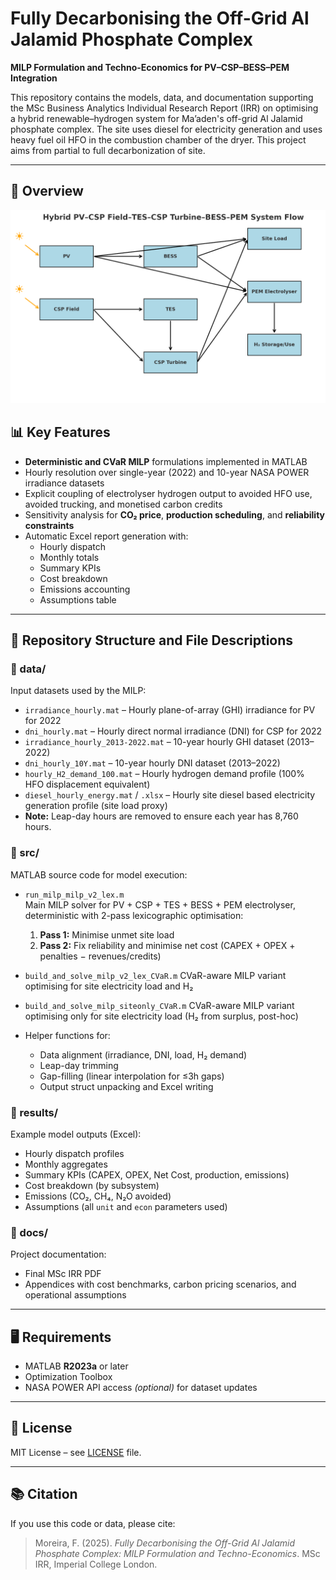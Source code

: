 # Fully Decarbonising the Off-Grid Al Jalamid Phosphate Complex 
**MILP Formulation and Techno-Economics for PV–CSP–BESS–PEM Integration**

This repository contains the models, data, and documentation supporting the MSc Business Analytics Individual Research Report (IRR) on optimising a hybrid renewable–hydrogen system for Ma’aden's off-grid Al Jalamid phosphate complex. The site uses diesel for electricity generation and uses heavy fuel oil HFO in the combustion chamber of the dryer. This project aims from partial to full decarbonization of site.

---

## 📜 Overview
![Hybrid PV–CSP Field–TES–CSP Turbine–BESS–PEM System Flow](hybrid_pv_cspfield_tes_turbine_flow_sun_arrows.png)

## 📊 Key Features
- **Deterministic and CVaR MILP** formulations implemented in MATLAB
- Hourly resolution over single-year (2022) and 10-year NASA POWER irradiance datasets
- Explicit coupling of electrolyser hydrogen output to avoided HFO use, avoided trucking, and monetised carbon credits
- Sensitivity analysis for **CO₂ price**, **production scheduling**, and **reliability constraints**
- Automatic Excel report generation with:
  - Hourly dispatch
  - Monthly totals
  - Summary KPIs
  - Cost breakdown
  - Emissions accounting
  - Assumptions table

---

## 📂 Repository Structure and File Descriptions

### **📁 data/**
Input datasets used by the MILP:
- `irradiance_hourly.mat` – Hourly plane-of-array (GHI) irradiance for PV for 2022
- `dni_hourly.mat` – Hourly direct normal irradiance (DNI) for CSP for 2022
- `irradiance_hourly_2013-2022.mat` – 10-year hourly GHI dataset (2013–2022)
- `dni_hourly_10Y.mat` – 10-year hourly DNI dataset (2013–2022)
- `hourly_H2_demand_100.mat` – Hourly hydrogen demand profile (100% HFO displacement equivalent)
- `diesel_hourly_energy.mat` / `.xlsx` – Hourly site diesel based electricity generation profile (site load proxy)
- **Note:** Leap-day hours are removed to ensure each year has 8,760 hours.

### **📁 src/**
MATLAB source code for model execution:
- `run_milp_milp_v2_lex.m`  
  Main MILP solver for PV + CSP + TES + BESS + PEM electrolyser, deterministic with 2-pass lexicographic optimisation:
  1. **Pass 1:** Minimise unmet site load
  2. **Pass 2:** Fix reliability and minimise net cost (CAPEX + OPEX + penalties − revenues/credits)
    
- `build_and_solve_milp_v2_lex_CVaR.m`
  CVaR-aware MILP variant optimising for site electricity load and H₂

- `build_and_solve_milp_siteonly_CVaR.m`
  CVaR-aware MILP variant optimising only for site electricity load (H₂ from surplus, post-hoc)
  
- Helper functions for:
  - Data alignment (irradiance, DNI, load, H₂ demand)
  - Leap-day trimming
  - Gap-filling (linear interpolation for ≤3h gaps)
  - Output struct unpacking and Excel writing

### **📁 results/**
Example model outputs (Excel):
- Hourly dispatch profiles
- Monthly aggregates
- Summary KPIs (CAPEX, OPEX, Net Cost, production, emissions)
- Cost breakdown (by subsystem)
- Emissions (CO₂, CH₄, N₂O avoided)
- Assumptions (all `unit` and `econ` parameters used)

### **📁 docs/**
Project documentation:
- Final MSc IRR PDF
- Appendices with cost benchmarks, carbon pricing scenarios, and operational assumptions

---

## 🖥 Requirements
- MATLAB **R2023a** or later
- Optimization Toolbox
- NASA POWER API access *(optional)* for dataset updates

---

## 📄 License
MIT License – see [LICENSE](LICENSE) file.

---

## 📚 Citation
If you use this code or data, please cite:
> Moreira, F. (2025). *Fully Decarbonising the Off-Grid Al Jalamid Phosphate Complex: MILP Formulation and Techno-Economics*. MSc IRR, Imperial College London.
